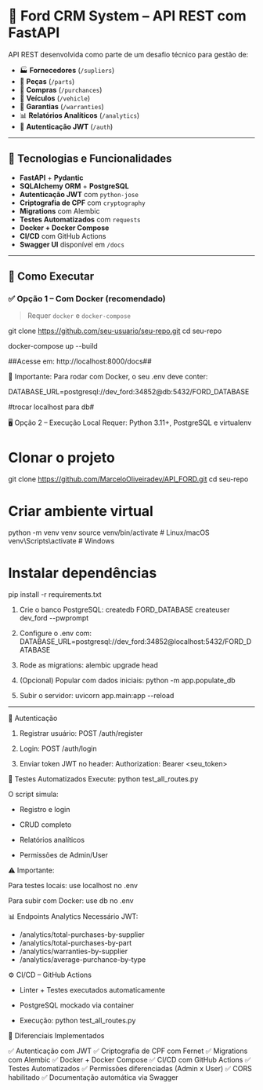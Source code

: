 # 🚗 Ford CRM System – API REST com FastAPI

API REST desenvolvida como parte de um desafio técnico para gestão de:

- 🏭 **Fornecedores** (`/supliers`)
- 🔩 **Peças** (`/parts`)
- 🛒 **Compras** (`/purchances`)
- 🚗 **Veículos** (`/vehicle`)
- 🧾 **Garantias** (`/warranties`)
- 📊 **Relatórios Analíticos** (`/analytics`)
- 🔐 **Autenticação JWT** (`/auth`)

---

## 🧰 Tecnologias e Funcionalidades

- **FastAPI** + **Pydantic**
- **SQLAlchemy ORM** + **PostgreSQL**
- **Autenticação JWT** com `python-jose`
- **Criptografia de CPF** com `cryptography`
- **Migrations** com Alembic
- **Testes Automatizados** com `requests`
- **Docker + Docker Compose**
- **CI/CD** com GitHub Actions
- **Swagger UI** disponível em `/docs`

---

## 🚀 Como Executar

### ✅ Opção 1 – Com Docker (recomendado)

> Requer `docker` e `docker-compose`

git clone https://github.com/seu-usuario/seu-repo.git
cd seu-repo

docker-compose up --build

##Acesse em: http://localhost:8000/docs##

📝 Importante: Para rodar com Docker, o seu .env deve conter:

DATABASE_URL=postgresql://dev_ford:34852@db:5432/FORD_DATABASE

#trocar localhost para db#

🖥️ Opção 2 – Execução Local
Requer: Python 3.11+, PostgreSQL e virtualenv

# Clonar o projeto
git clone https://github.com/MarceloOliveiradev/API_FORD.git
cd seu-repo

# Criar ambiente virtual
python -m venv venv
source venv/bin/activate  # Linux/macOS
venv\Scripts\activate     # Windows

# Instalar dependências
pip install -r requirements.txt

1. Crie o banco PostgreSQL:
createdb FORD_DATABASE
createuser dev_ford --pwprompt

2. Configure o .env com:
DATABASE_URL=postgresql://dev_ford:34852@localhost:5432/FORD_DATABASE

3. Rode as migrations:
alembic upgrade head

4. (Opcional) Popular com dados iniciais:
python -m app.populate_db

5. Subir o servidor:
uvicorn app.main:app --reload

_________________________________________________________

🔐 Autenticação

1. Registrar usuário: POST /auth/register

2. Login: POST /auth/login

3. Enviar token JWT no header:
Authorization: Bearer <seu_token>


🧪 Testes Automatizados
Execute:
python test_all_routes.py

O script simula:

* Registro e login

* CRUD completo

* Relatórios analíticos

* Permissões de Admin/User

⚠️ Importante:

Para testes locais: use localhost no .env

Para subir com Docker: use db no .env

📊 Endpoints Analytics
Necessário JWT:

* /analytics/total-purchases-by-supplier
* /analytics/total-purchases-by-part
* /analytics/warranties-by-supplier
* /analytics/average-purchance-by-type


⚙️ CI/CD – GitHub Actions

* Linter + Testes executados automaticamente

* PostgreSQL mockado via container

* Execução: python test_all_routes.py

🌟 Diferenciais Implementados

✅ Autenticação com JWT
✅ Criptografia de CPF com Fernet
✅ Migrations com Alembic
✅ Docker + Docker Compose
✅ CI/CD com GitHub Actions
✅ Testes Automatizados
✅ Permissões diferenciadas (Admin x User)
✅ CORS habilitado
✅ Documentação automática via Swagger

